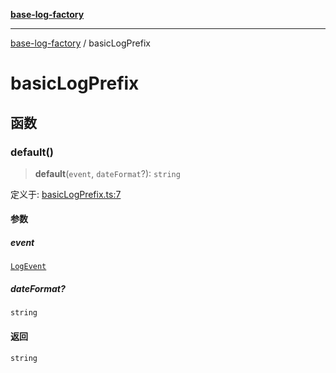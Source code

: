 [**base-log-factory**](index.md)

***

[base-log-factory](index.md) / basicLogPrefix

# basicLogPrefix

## 函数

### default()

> **default**(`event`, `dateFormat`?): `string`

定义于: [basicLogPrefix.ts:7](https://github.com/fengxinming/log-base/blob/531de42a0f94da12b314d5f0d519bbe6bce7c154/packages/base-log-factory/src/basicLogPrefix.ts#L7)

#### 参数

##### event

[`LogEvent`](typings.md#logevent)

##### dateFormat?

`string`

#### 返回

`string`
